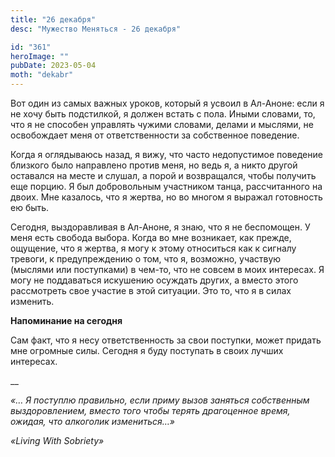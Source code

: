```yaml
---
title: "26 декабря"
desc: "Мужество Меняться - 26 декабря"

id: "361"
heroImage: ""
pubDate: 2023-05-04
moth: "dekabr"
---
```


Вот один из самых важных уроков, который я усвоил в Ал-Аноне: если я не хочу
быть подстилкой, я должен встать с пола. Иными словами, то, что я не способен
управлять чужими словами, делами и мыслями, не освобождает меня от
ответственности за собственное поведение.

Когда я оглядываюсь назад, я вижу, что часто недопустимое поведение близкого
было направлено против меня, но ведь я, а никто другой оставался на месте и
слушал, а порой и возвращался, чтобы получить еще порцию. Я был добровольным
участником танца, рассчитанного на двоих. Мне казалось, что я жертва, но во
многом я выражал готовность ею быть.

Сегодня, выздоравливая в Ал-Аноне, я знаю, что я не беспомощен. У меня есть
свобода выбора. Когда во мне возникает, как прежде, ощущение, что я жертва, я
могу к этому относиться как к сигналу тревоги, к предупреждению о том, что я,
возможно, участвую (мыслями или поступками) в чем-то, что не совсем в моих
интересах. Я могу не поддаваться искушению осуждать других, а вместо этого
рассмотреть свое участие в этой ситуации. Это то, что я в силах изменить.

**Напоминание на сегодня**

Сам факт, что я несу ответственность за свои поступки, может придать мне
огромные силы. Сегодня я буду поступать в своих лучших интересах.

\_\_

_«… Я поступлю правильно, если приму вызов заняться собственным
выздоровлением, вместо того чтобы терять драгоценное время, ожидая, что
алкоголик измениться…»_

_«Living With Sobriety»_
